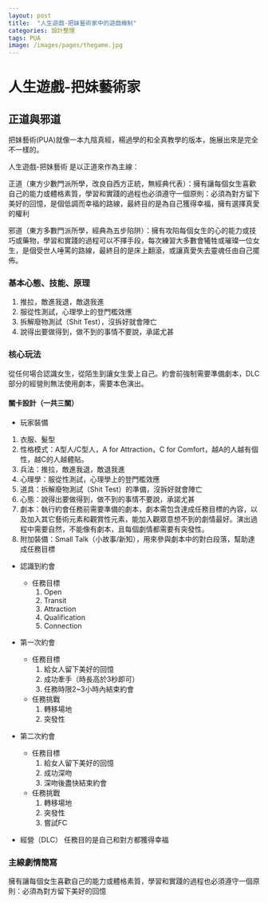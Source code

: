 ```yaml
---
layout: post
title:  "人生遊戲-把妹藝術家中的遊戲機制"
categories: 設計整理
tags: PUA
image: /images/pages/thegame.jpg
---
```



# 人生遊戲-把妹藝術家

## 正道與邪道
把妹藝術(PUA)就像一本九陰真經，楊過學的和全真教學的版本，施展出來是完全不一樣的。  
  
人生遊戲-把妹藝術 是以正道來作為主線：  

正道（東方少數門派所學，改良自西方正統，無經典代表）：擁有讓每個女生喜歡自己的能力或體格素質，學習和實踐的過程也必須遵守一個原則：必須為對方留下美好的回憶，是個低調而幸福的路線，最終目的是為自己獲得幸福，擁有選擇真愛的權利  

邪道（東方多數門派所學，經典為五步陷阱）：擁有攻陷每個女生的心的能力或技巧或藥物，學習和實踐的過程可以不擇手段，每次練習大多數會犧牲或璀璨一位女生，是個受世人唾罵的路線，最終目的是床上翻滾，或讓真愛失去靈魂任由自己擺佈。  
  
### 基本心態、技能、原理
 1. 推拉，敵進我退，敵退我進 
 2. 服從性測試，心理學上的登門檻效應
 3. 拆解廢物測試（Shit Test），沒拆好就會陣亡
 4. 說得出要做得到，做不到的事情不要說，承諾尤甚

### 核心玩法

從任何場合認識女生，從陌生到讓女生愛上自己。約會前強制需要準備劇本，DLC部分的經營則無法使用劇本，需要本色演出。

#### 關卡設計（一共三關）  
+ 玩家裝備  
 1. 衣服、髮型  
 2. 性格模式：A型人/C型人，A for Attraction，C for Comfort，越A的人越有個性，越C的人越體貼。  
 3. 兵法：推拉，敵進我退，敵退我進   
 4. 心理學：服從性測試，心理學上的登門檻效應  
 5. 道具：拆解廢物測試（Shit Test）的準備，沒拆好就會陣亡  
 6. 心態：說得出要做得到，做不到的事情不要說，承諾尤甚  
 7. 劇本：執行約會任務前需要準備的劇本，劇本需包含達成任務目標的內容，以及加入其它藝術元素和觀賞性元素，能加入觀眾意想不到的劇情最好。演出過程中需要自然，不能像有劇本，且每個劇情都需要有突發性。  
 8. 附加裝備：Small Talk（小故事/新知），用來參與劇本中的對白段落，幫助達成任務目標  
 
+ 認識到約會  
  + 任務目標 
    1. Open  
    2. Transit  
    3. Attraction  
    4. Qualification  
    5. Connection  
  
+ 第一次約會 
  + 任務目標 
    1. 給女人留下美好的回憶  
    2. 成功牽手（時長高於3秒即可）  
    3. 任務時限2~3小時內結束約會  
  + 任務挑戰
    1. 轉移場地  
    2. 突發性  
  
+ 第二次約會 
  + 任務目標 
    1. 給女人留下美好的回憶  
    2. 成功深吻  
    3. 深吻後盡快結束約會  
  + 任務挑戰
    1. 轉移場地  
    2. 突發性  
    3. 嘗試FC  
  
+ 經營（DLC） 任務目的是自己和對方都獲得幸福  
  
### 主線劇情簡寫   
  
擁有讓每個女生喜歡自己的能力或體格素質，學習和實踐的過程也必須遵守一個原則：必須為對方留下美好的回憶  
